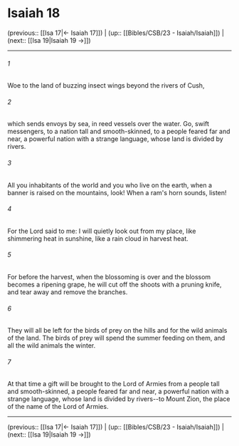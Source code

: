 # Isaiah 18

(previous:: [[Isa 17|← Isaiah 17]]) | (up:: [[Bibles/CSB/23 - Isaiah/Isaiah]]) | (next:: [[Isa 19|Isaiah 19 →]])

***


###### 1 
Woe to the land of buzzing insect wings beyond the rivers of Cush, 

###### 2 
which sends envoys by sea, in reed vessels over the water. Go, swift messengers, to a nation tall and smooth-skinned, to a people feared far and near, a powerful nation with a strange language, whose land is divided by rivers. 

###### 3 
All you inhabitants of the world and you who live on the earth, when a banner is raised on the mountains, look! When a ram's horn sounds, listen! 

###### 4 
For the Lord said to me: I will quietly look out from my place, like shimmering heat in sunshine, like a rain cloud in harvest heat. 

###### 5 
For before the harvest, when the blossoming is over and the blossom becomes a ripening grape, he will cut off the shoots with a pruning knife, and tear away and remove the branches. 

###### 6 
They will all be left for the birds of prey on the hills and for the wild animals of the land. The birds of prey will spend the summer feeding on them, and all the wild animals the winter. 

###### 7 
At that time a gift will be brought to the Lord of Armies from a people tall and smooth-skinned, a people feared far and near, a powerful nation with a strange language, whose land is divided by rivers--to Mount Zion, the place of the name of the Lord of Armies.

***

(previous:: [[Isa 17|← Isaiah 17]]) | (up:: [[Bibles/CSB/23 - Isaiah/Isaiah]]) | (next:: [[Isa 19|Isaiah 19 →]])
